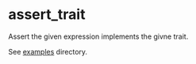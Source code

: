 # assert_trait
Assert the given expression implements the givne trait.

See [examples](examples) directory.
